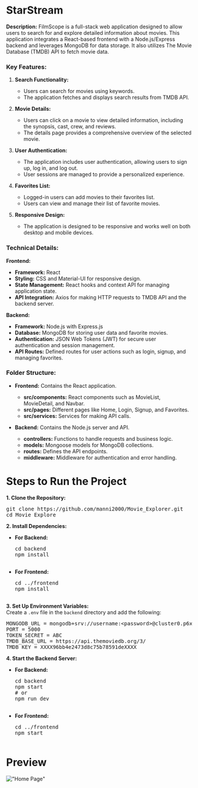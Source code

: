 # StarStream

**Description:**
FilmScope is a full-stack web application designed to allow users to search for and explore detailed information about movies. This application integrates a React-based frontend with a Node.js/Express backend and leverages MongoDB for data storage. It also utilizes The Movie Database (TMDB) API to fetch movie data.

### Key Features:

1. **Search Functionality:**
   - Users can search for movies using keywords.
   - The application fetches and displays search results from TMDB API.

2. **Movie Details:**
   - Users can click on a movie to view detailed information, including the synopsis, cast, crew, and reviews.
   - The details page provides a comprehensive overview of the selected movie.

3. **User Authentication:**
   - The application includes user authentication, allowing users to sign up, log in, and log out.
   - User sessions are managed to provide a personalized experience.

4. **Favorites List:**
   - Logged-in users can add movies to their favorites list.
   - Users can view and manage their list of favorite movies.

5. **Responsive Design:**
   - The application is designed to be responsive and works well on both desktop and mobile devices.

### Technical Details:

**Frontend:**
- **Framework:** React
- **Styling:** CSS and Material-UI for responsive design.
- **State Management:** React hooks and context API for managing application state.
- **API Integration:** Axios for making HTTP requests to TMDB API and the backend server.

**Backend:**
- **Framework:** Node.js with Express.js
- **Database:** MongoDB for storing user data and favorite movies.
- **Authentication:** JSON Web Tokens (JWT) for secure user authentication and session management.
- **API Routes:** Defined routes for user actions such as login, signup, and managing favorites.

### Folder Structure:
- **Frontend:** Contains the React application.
  - **src/components:** React components such as MovieList, MovieDetail, and Navbar.
  - **src/pages:** Different pages like Home, Login, Signup, and Favorites.
  - **src/services:** Services for making API calls.

- **Backend:** Contains the Node.js server and API.
  - **controllers:** Functions to handle requests and business logic.
  - **models:** Mongoose models for MongoDB collections.
  - **routes:** Defines the API endpoints.
  - **middleware:** Middleware for authentication and error handling.

# Steps to Run the Project
<b>1. Clone the Repository:</b><br>
<pre>
git clone https://github.com/manni2000/Movie_Explorer.git
cd Movie_Explore
</pre>

<b>2. Install Dependencies:</b>   
<ul>
  <li><b>For Backend:</b><br>
    <pre>
cd backend
npm install
    </pre>
  </li>
  <li><b>For Frontend:</b><br>
    <pre>
cd ../frontend
npm install
    </pre>
  </li>
</ul>

<b>3. Set Up Environment Variables:</b><br>
Create a <code>.env</code> file in the <code>backend</code> directory and add the following:
<pre>
MONGODB_URL = mongodb+srv://username:&lt;password&gt;@cluster0.p6x7dxw.mongodb.net/mydb
PORT = 5000
TOKEN_SECRET = ABC
TMDB_BASE_URL = https://api.themoviedb.org/3/
TMDB_KEY = XXXX96bb4e2473d8c75b78591deXXXX
</pre>

<b>4. Start the Backend Server:</b>
<ul>
  <li><b>For Backend:</b><br>
    <pre>
cd backend
npm start
# or
npm run dev
    </pre>
  </li>
  <li><b>For Frontend:</b><br>
    <pre>
cd ../frontend
npm start
    </pre>
  </li>
</ul>


# Preview
 !["Home Page"](https://github.com/user-attachments/assets/43aa38a9-31b2-430d-b7d4-354a347bb686)




